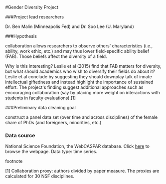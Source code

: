 #Gender Diversity Project

###Project lead researchers

Dr. Ben Malin (Minneapolis Fed) and Dr. Soo Lee (U. Maryland) 

###Hypothesis

collaboration allows researchers to observe others' characteristics (i.e., ability, work ethic, etc.) and may thus lower field-specific ability belief (FAB). Those beliefs affect the diversity of a field. 

Why is this interesting? Leslie et al (2015) find that FAB matters for diversity, but what should academics who wish to diversify their fields do about it? Leslie et al conclude by suggesting they should downplay talk of innate intellectual giftedness and instead highlight the importance of sustained effort. The project's finding suggest additional approaches such as encouraging collaboration (say by placing more weight on interactions with students in faculty evaluations).[1]

###Preliminary data cleaning goal

construct a panel data set (over time and across disciplines) of the female share of PhDs (and foreigners, minorities, etc.)

### Data source

National Science Foundation, the WebCASPAR database. Click [here](https://ncsesdata.nsf.gov/webcaspar/) to browse the webpage. Data type: time series.

footnote

[1] Collaboration proxy: authors divided by paper measure. The proxies are calculated for 30 NSF disciplines.